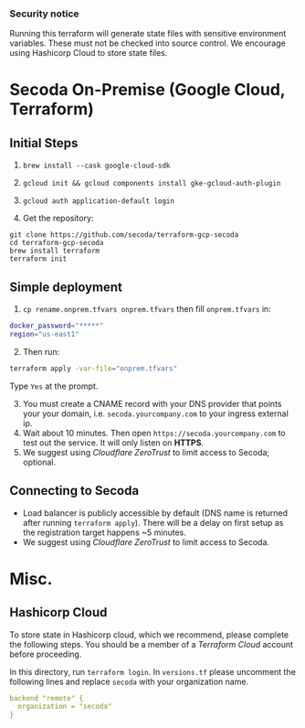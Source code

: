 ### Security notice

Running this terraform will generate state files with sensitive environment variables. These must not be checked into source control. We encourage using Hashicorp Cloud to store state files.

# Secoda On-Premise (Google Cloud, Terraform)

## Initial Steps

1. `brew install --cask google-cloud-sdk`

2. `gcloud init && gcloud components install gke-gcloud-auth-plugin`

3. `gcloud auth application-default login`

4. Get the repository:

```
git clone https://github.com/secoda/terraform-gcp-secoda
cd terraform-gcp-secoda
brew install terraform
terraform init
```

## Simple deployment

1. `cp rename.onprem.tfvars onprem.tfvars` then fill `onprem.tfvars` in:

```bash
docker_password="*****"
region="us-east1"
```

2. Then run:
```bash
terraform apply -var-file="onprem.tfvars"
```

Type `Yes` at the prompt.

3. You must create a CNAME record with your DNS provider that points your your domain, i.e. `secoda.yourcompany.com` to your ingress external ip.
4. Wait about 10 minutes. Then open `https://secoda.yourcompany.com` to test out the service. It will only listen on **HTTPS**.
5. We suggest using _Cloudflare ZeroTrust_ to limit access to Secoda; optional.

## Connecting to Secoda

- Load balancer is publicly accessible by default (DNS name is returned after running `terraform apply`). There will be a delay on first setup as the registration target happens ~5 minutes.
- We suggest using _Cloudflare ZeroTrust_ to limit access to Secoda.

# Misc.

## Hashicorp Cloud

To store state in Hashicorp cloud, which we recommend, please complete the following steps. You should be a member of a _Terraform Cloud_ account before proceeding.

In this directory, run `terraform login`. In `versions.tf` please uncomment the following lines and replace `secoda` with your organization name.

```yaml
backend "remote" {
  organization = "secoda"
}
```
